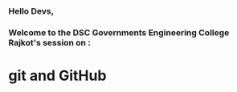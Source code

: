 ### Hello Devs,
### Welcome to the **DSC Governments Engineering College Rajkot's** session on :

# **git** and **GitHub** 
